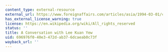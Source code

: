 ```yaml
---
content_type: external-resource
external_url: https://www.foreignaffairs.com/articles/asia/1994-03-01/conversation-lee-kuan-yew
has_external_license_warning: true
license: https://en.wikipedia.org/wiki/All_rights_reserved
status: ''
title: A Conversation with Lee Kuan Yew
uid: 696976f0-40e3-472d-ab37-6dcaeab0c73f
wayback_url: ''
---
```


